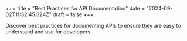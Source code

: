 +++
title = "Best Practices for API Documentation"
date = "2024-09-02T11:32:45.324Z"
draft = false
+++

  Discover best practices for documenting APIs to ensure they are easy to understand and use for developers.
        